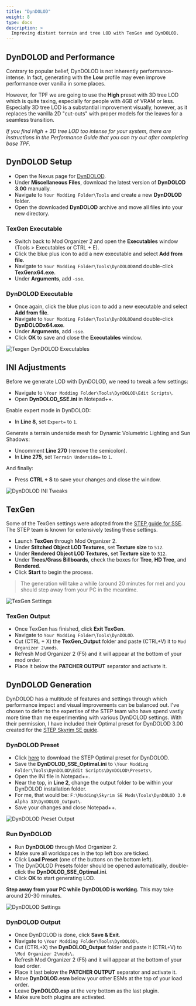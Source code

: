 ```yaml
---
title: "DynDOLOD"
weight: 8
type: docs
description: >
  Improving distant terrain and tree LOD with TexGen and DynDOLOD.
---
```


## DynDOLOD and Performance

Contrary to popular belief, DynDOLOD is not inherently performance-intense. In fact, generating with the **Low** profile may even improve performance over vanilla in some places.

However, for TPF we are going to use the **High** preset with 3D tree LOD which is quite taxing, especially for people with 4GB of VRAM or less. Especially 3D tree LOD is a substantial improvement visually, however, as it replaces the vanilla 2D "cut-outs" with proper models for the leaves for a seamless transition.

*If you find High + 3D tree LOD too intense for your system, there are instructions in the Performance Guide that you can try out after completing base TPF.*

## DynDOLOD Setup

- Open the Nexus page for [DynDOLOD](https://www.nexusmods.com/skyrimspecialedition/mods/32382?tab=files).
- Under **Miscellaneous Files**, download the latest version of **DynDOLOD 3.00** manually.
- Navigate to `Your Modding Folder\Tools` and create a new **DynDOLOD** folder.
- Open the downloaded **DynDOLOD** archive and move all files into your new directory.

### TexGen Executable

* Switch back to Mod Organizer 2 and open the **Executables** window (Tools > Executables or CTRL + E).
* Click the blue plus icon to add a new executable and select **Add from file**.
* Navigate to `Your Modding Folder\Tools\DynDOLOD`and double-click **TexGenx64.exe**.
* Under **Arguments**, add `-sse`.

### DynDOLOD Executable

* Once again, click the blue plus icon to add a new executable and select **Add from file**.
* Navigate to `Your Modding Folder\Tools\DynDOLOD`and double-click **DynDOLODx64.exe**.
* Under **Arguments**, add `-sse`.
* Click **OK** to save and close the **Executables** window.

![Texgen DynDOLOD Executables](/Pictures/tpf/finalisation/texgen-dyndolod-executables.png)

## INI Adjustments

Before we generate LOD with DynDOLOD, we need to tweak a few settings:

- Navigate to `\Your Modding Folder\Tools\DynDOLOD\Edit Scripts\`.
- Open **DynDOLOD_SSE.ini** in Notepad++.

Enable expert mode in DynDOLOD:

- In **Line 8**, set `Expert=` to `1`.

Generate a terrain underside mesh for Dynamic Volumetric Lighting and Sun Shadows:

- Uncomment **Line 270** (remove the semicolon).
- In **Line 275**, set `Terrain Underside=` to `1`.

And finally:

- Press **CTRL + S** to save your changes and close the window.

![DynDOLOD INI Tweaks](/Pictures/tpf/finalisation/dyndolod-ini-tweaks.png)

## TexGen

Some of the TexGen settings were adopted from the [STEP guide for SSE](https://stepmodifications.org/wiki/SkyrimSE:2.0.0#Run_TexGen). The STEP team is known for extensively testing these settings.

- Launch **TexGen** through Mod Organizer 2.
- Under **Stitched Object LOD Textures**, set **Texture size** to `512`.
- Under **Rendered Object LOD Textures**, set **Texture size** to `512`.
- Under **Trees/Grass Billboards**, check the boxes for **Tree**, **HD Tree**, and **Rendered**.
- Click **Start** to begin the process.

> The generation will take a while (around 20 minutes for me) and you should step away from your PC in the meantime.

![TexGen Settings](/Pictures/tpf/finalisation/texgen-settings.png)

### TexGen Output

- Once TexGen has finished, click **Exit TexGen**.
- Navigate to `Your Modding Folder\Tools\DynDOLOD`.
- Cut (CTRL + X) the **TexGen_Output** folder and paste (CTRL+V) it to `Mod Organizer 2\mods`.
- Refresh Mod Organizer 2 (F5) and it will appear at the bottom of your mod order.
- Place it below the **PATCHER OUTPUT** separator and activate it.

## DynDOLOD Generation

DynDOLOD has a multitude of features and settings through which performance impact and visual improvements can be balanced out. I've chosen to defer to the expertise of the STEP team who have spend vastly more time than me experimenting with various DynDOLOD settings. With their permission, I have included their Optimal preset for DynDOLOD 3.00 created for the [STEP Skyrim SE guide](https://stepmodifications.org/wiki/SkyrimSE:2.0.0).

### DynDOLOD Preset

- Click [here](https://stepmodifications.org/wiki/images/3/30/DynDOLOD_SSE_Optimal.ini) to download the STEP Optimal preset for DynDOLOD.
- Save the **DynDOLOD_SSE_Optimal.ini** to `\Your Modding Folder\Tools\DynDOLOD\Edit Scripts\DynDOLOD\Presets\`.
- Open the INI file in Notepad++.
- Near the top, in **Line 2**, change the output folder to be within your DynDOLOD installation folder.
- For me, that would be: `F:\Modding\Skyrim SE Mods\Tools\DynDOLOD 3.0 Alpha 33\DynDOLOD_Output\`.
- Save your changes and close Notepad++.

![DynDOLOD Preset Output](/Pictures/tpf/finalisation/dyndolod-preset-output.png)

### Run DynDOLOD

- Run **DynDOLOD** through Mod Organizer 2.
- Make sure all worldspaces in the top left box are ticked.
- Click **Load Preset** (one of the buttons on the bottom left).
- The DynDOLOD Presets folder should be opened automatically, double-click the **DynDOLOD_SSE_Optimal.ini**.
- Click **OK** to start generating LOD.

**Step away from your PC while DynDOLOD is working.** This may take around 20-30 minutes.

![DynDOLOD Settings](/Pictures/tpf/finalisation/dyndolod-settings.png)

### DynDOLOD Output

- Once DynDOLOD is done, click **Save & Exit**.
- Navigate to `\Your Modding Folder\Tools\DynDOLOD\`.
- Cut (CTRL+X) the **DynDOLOD_Output** folder and paste it (CTRL+V) to `\Mod Organizer 2\mods\`.
- Refresh Mod Organizer 2 (F5) and it will appear at the bottom of your load order.
- Place it last below the **PATCHER OUTPUT** separator and activate it.
- Move **DynDOLOD.esm** below your other ESMs at the top of your load order.
- Leave **DynDOLOD.esp** at the very bottom as the last plugin.
- Make sure both plugins are activated.